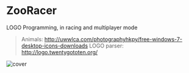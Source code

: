 # ZooRacer
LOGO Programming, in racing and multiplayer mode

> Animals: http://uwwlca.com/photographyhkpy/free-windows-7-desktop-icons-downloads
> LOGO parser: http://logo.twentygototen.org/

![cover](https://raw.githubusercontent.com/amharfm/zooracer/raw/master/img/logo.png)
